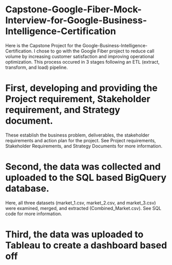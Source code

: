 # Capstone-Google-Fiber-Mock-Interview-for-Google-Business-Intelligence-Certification
  Here is the Capstone Project for the Google-Business-Intelligence-Certification.
  I chose to go with the Google Fiber project to reduce call volume by increasing customer satisfaction and improving operational optimization.
  This process occured in 3 stages following an ETL (extract, transform, and load) pipeline. 
 
  # First, developing and providing the Project requirement, Stakeholder requirement, and Strategy document. 
   These establish the business problem, deliverables, the stakeholder requirements and action plan for the project.
   See Project requirements, Stakeholder Requirements, and Strategy Documents for more information. 

 # Second, the data was collected and uploaded to the SQL based BigQuery database. 
   Here, all three datasets (market_1.csv, market_2.csv, and market_3.csv) were examined, merged, and extracted (Combined_Market.csv).
   See SQL code for more information.
  
# Third, the data was uploaded to Tableau to create a dashboard based off 
